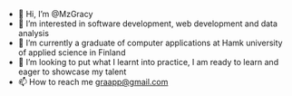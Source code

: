 - 👋 Hi, I’m @MzGracy
- 👀 I’m interested in software development, web development and data analysis
- 🌱 I’m currently a graduate of computer applications at Hamk university of applied science in Finland
- 💞️ I’m looking to put what I learnt into practice, I am ready to learn and eager to showcase my talent
- 📫 How to reach me graapp@gmail.com 

<!---
MzGracy/MzGracy is a ✨ special ✨ repository because its `README.md` (this file) appears on your GitHub profile.
You can click the Preview link to take a look at your changes.
--->
